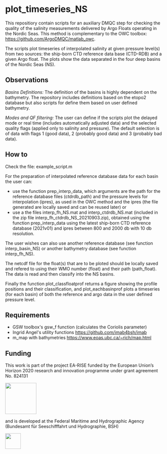 # plot_timeseries_NS

This repositiory contain scripts for an auxiliary DMQC step for checking the quality of the salinity measurements delivered by Argo Floats operating in the Nordic Seas. This method is complementary to the OWC toolbox: https://github.com/ArgoDMQC/matlab_owc.

The scripts plot timeseries of interpolated salinity at given pressure level(s) from two sources: the ship-born CTD reference data base (CTD-RDB) and a given Argo float. The plots show the data separated in the four deep basins of the Nordic Seas (NS).  


## Observations

*Basins Definitions:*
The definition of the basins is highly dependent on the bathymetry. The repository includes definitions based on the etopo2 database but also scripts for define them based on user defined bathymetry.

*Modes and QF filtering:*
The user can define if the scripts plot the delayed mode or real time (includes automatically adjusted data) and the selected quality flags (applied only to salinity and pressure). The default selection is of data with flags 1 (good data), 2 (probably good data) and 3 (probably bad data).

## How to
Check the file: example_script.m 

For the preparation of interpolated reference database data for each basin the user can:
- use the function prep_interp_data, which arguments are the path for the reference database files (ctdrdb_path) and the  pressure levels for interpolation (ipres), as used in the OWC method and the ipres (the file generated are locally saved and can be reused later)
or
- use a the files interp_fh_NS.mat and interp_ctdrdb_NS.mat (included in the zip file interp_fh_ctdrdb_NS_20210903.zip), obtained using the function prep_interp_data using the latest ship-born CTD reference database (2021v01) and ipres between 800 and 2000 db with 10 db resolution.

The user wishes can also use another reference database (see function interp_basin_NS) or another bathymetry database (see function interp_fh_NS).

The netcdf file for the float(s) that are to be ploted should be locally saved and refered to using their WMO number (float) and their path (path_float). The data is read and then classify into the NS basins.

Finally the function plot_classfloatprof returns a figure showing the profile positions and their classification, and plot_eachbasinprof plots a timeseries (for each basin) of both the reference and argo data in the user defined pressure level.

## Requirements

- GSW toolbox's gsw_f function (calculates the Coriolis parameter)
- Ingrid Angel's utility functions
  https://github.com/imab4bsh/imab
- m_map with bathymetries
  https://www.eoas.ubc.ca/~rich/map.html

## Funding

This work is part of the project EA-RISE funded by the European Union’s Horizon 2020 research and innovation programme under grant agreement No. 824131

<img src="https://www.euro-argo.eu/var/storage/images/_aliases/fullsize/medias-ifremer/medias-euro_argo/logos/euro-argo-rise-logo/1688041-1-eng-GB/Euro-argo-RISE-logo.png" width="100" />

and is developed at the Federal Maritime and Hydrographic Agency (Bundesamt für Seeschifffahrt und Hydrographie, BSH) 

<img src="https://www.bsh.de/SiteGlobals/Frontend/Images/logo.png?__blob=normal&v=9" width="50" />

